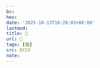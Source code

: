 ```yaml
---
bc:
hex:
date: '2025-10-13T10:28:03+08:00'
lastmod:
title: 􂊂
url: 􂊂
tags: [鑑]
src: DCCV
note:
---
```

